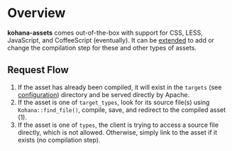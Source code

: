 # Overview

**kohana-assets** comes out-of-the-box with support for CSS, LESS, JavaScript,
and CoffeeScript (eventually). It can be [extended](extending) to add or change
the compilation step for these and other types of assets.

## Request Flow

  1. If the asset has already been compiled, it will exist in the `targets` 
     (see [configuration](config))  directory and be served directly by Apache.
  2. If the asset is one of `target_types`, look for its source file(s) using 
     `Kohana::find_file()`, compile, save, and redirect to the compiled asset (1).
  3. If the asset is one of `types`, the client is trying to access a
     source file directly, which is not allowed. Otherwise, simply link to
     the asset if it exists (no compilation step).

